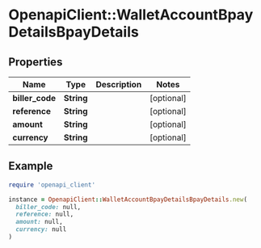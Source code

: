 # OpenapiClient::WalletAccountBpayDetailsBpayDetails

## Properties

| Name | Type | Description | Notes |
| ---- | ---- | ----------- | ----- |
| **biller_code** | **String** |  | [optional] |
| **reference** | **String** |  | [optional] |
| **amount** | **String** |  | [optional] |
| **currency** | **String** |  | [optional] |

## Example

```ruby
require 'openapi_client'

instance = OpenapiClient::WalletAccountBpayDetailsBpayDetails.new(
  biller_code: null,
  reference: null,
  amount: null,
  currency: null
)
```

